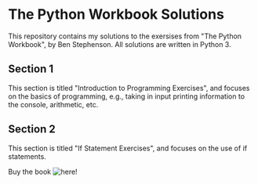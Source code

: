 # The Python Workbook Solutions

This repository contains my solutions to the exersises from "The Python Workbook", by Ben Stephenson. All solutions are 
written in Python 3.

## Section 1

This section is titled "Introduction to Programming Exercises", and focuses on the basics of programming, e.g., taking in input
printing information to the console, arithmetic, etc.

## Section 2

This section is titled "If Statement Exercises", and focuses on the use of if statements.


Buy the book ![here](https://www.amazon.com/Python-Workbook-Introduction-Exercises-Solutions/dp/3319142399)!
